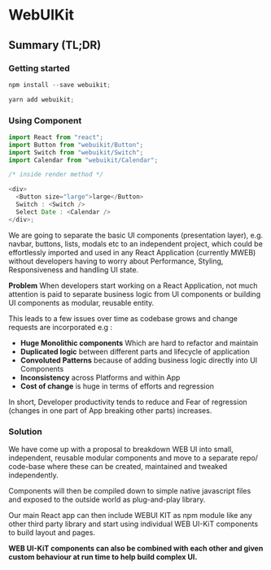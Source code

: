 # WebUIKit

## Summary (TL;DR)

### Getting started

```jsx
npm install --save webuikit;
```

```jsx
yarn add webuikit;
```

### Using Component

```js
import React from "react";
import Button from "webuikit/Button";
import Switch from "webuikit/Switch";
import Calendar from "webuikit/Calendar";

/* inside render method */

<div>
  <Button size="large">large</Button>
  Switch : <Switch />
  Select Date : <Calendar />
</div>;
```

We are going to separate the basic UI components (presentation layer), e.g. navbar, buttons, lists, modals etc to an independent project, which could be effortlessly imported and used in any React Application (currently MWEB) without developers having to worry about Performance, Styling, Responsiveness and handling UI state.

**Problem**
When developers start working on a React Application, not much attention is paid to separate business logic from UI components or building UI components as modular, reusable entity.

This leads to a few issues over time as codebase grows and change requests are incorporated e.g :

- **Huge Monolithic components** Which are hard to refactor and maintain
- **Duplicated logic** between different parts and lifecycle of application
- **Convoluted Patterns** because of adding business logic directly into UI Components
- **Inconsistency** across Platforms and within App
- **Cost of change** is huge in terms of efforts and regression

In short, Developer productivity tends to reduce and Fear of regression (changes in one part of App breaking other parts) increases.

### Solution

We have come up with a proposal to breakdown WEB UI into small, independent, reusable modular components and move to a separate repo/ code-base where these can be created, maintained and tweaked independently.

Components will then be compiled down to simple native javascript files and exposed to the outside world as plug-and-play library.

Our main React app can then include WEBUI KIT as npm module like any other third party library and start using individual WEB UI-KiT components to build layout and pages.

**WEB UI-KiT components can also be combined with each other and given custom behaviour at run time to help build complex UI.**
